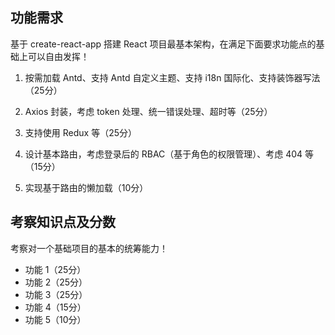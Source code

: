 ## 功能需求

基于 create-react-app 搭建 React 项目最基本架构，在满足下面要求功能点的基础上可以自由发挥！

1. 按需加载 Antd、支持 Antd 自定义主题、支持 i18n 国际化、支持装饰器写法（25分）

2. Axios 封装，考虑 token 处理、统一错误处理、超时等（25分）

3. 支持使用 Redux 等（25分）

4. 设计基本路由，考虑登录后的 RBAC（基于角色的权限管理）、考虑 404 等（15分）

5. 实现基于路由的懒加载（10分）

## 考察知识点及分数

考察对一个基础项目的基本的统筹能力！

- 功能 1（25分）
- 功能 2（25分）
- 功能 3（25分）
- 功能 4（15分）
- 功能 5（10分）
